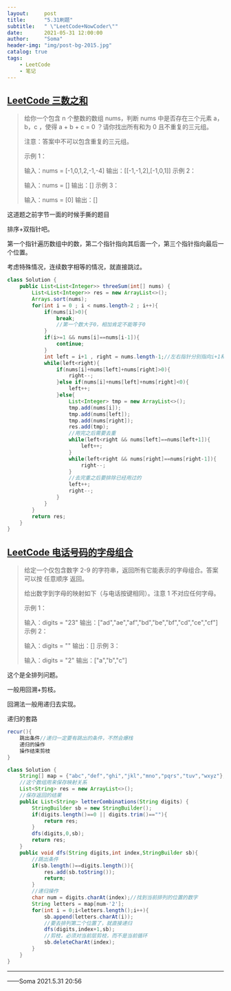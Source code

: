 ```yaml
---
layout:     post
title:      "5.31刷题"
subtitle:   " \"LeetCode+NowCoder\""
date:       2021-05-31 12:00:00
author:     "Soma"
header-img: "img/post-bg-2015.jpg"
catalog: true
tags:
    - LeetCode
    - 笔记
---
```


## [ LeetCode   三数之和](https://leetcode-cn.com/problems/3sum/)

> 给你一个包含 n 个整数的数组 nums，判断 nums 中是否存在三个元素 a，b，c ，使得 a + b + c = 0 ？请你找出所有和为 0 且不重复的三元组。
>
> 注意：答案中不可以包含重复的三元组。
>
>  
>
> 示例 1：
>
> 输入：nums = [-1,0,1,2,-1,-4]
> 输出：[[-1,-1,2],[-1,0,1]]
> 示例 2：
>
> 输入：nums = []
> 输出：[]
> 示例 3：
>
> 输入：nums = [0]
> 输出：[]

这道题之前字节一面的时候手撕的题目

排序+双指针吧。

第一个指针遍历数组中的数，第二个指针指向其后面一个，第三个指针指向最后一个位置。

考虑特殊情况，连续数字相等的情况，就直接跳过。

```java
class Solution {
    public List<List<Integer>> threeSum(int[] nums) {
        List<List<Integer>> res = new ArrayList<>();
        Arrays.sort(nums);
        for(int i = 0 ; i < nums.length-2 ; i++){
            if(nums[i]>0){
                break;
                //第一个数大于0，相加肯定不能等于0
            }
            if(i>=1 && nums[i]==nums[i-1]){
                continue;
            }
            int left = i+1 , right = nums.length-1;//左右指针分别指向i+1和length-1
            while(left<right){
                if(nums[i]+nums[left]+nums[right]>0){
                    right--;
                }else if(nums[i]+nums[left]+nums[right]<0){
                    left++;
                }else{
                    List<Integer> tmp = new ArrayList<>();
                    tmp.add(nums[i]);
                    tmp.add(nums[left]);
                    tmp.add(nums[right]);
                    res.add(tmp);
                    //用完之后需要去重
                    while(left<right && nums[left]==nums[left+1]){
                        left++;
                    }
                    while(left<right && nums[right]==nums[right-1]){
                        right--;
                    }
                    //去完重之后要排除已经用过的
                    left++;
                    right--;
                }
            }
        }
        return res;
    }
}
```

## [ LeetCode   电话号码的字母组合](https://leetcode-cn.com/problems/letter-combinations-of-a-phone-number/)

> 给定一个仅包含数字 2-9 的字符串，返回所有它能表示的字母组合。答案可以按 任意顺序 返回。
>
> 给出数字到字母的映射如下（与电话按键相同）。注意 1 不对应任何字母。
>
> 
>
> 示例 1：
>
> 输入：digits = "23"
> 输出：["ad","ae","af","bd","be","bf","cd","ce","cf"]
> 示例 2：
>
> 输入：digits = ""
> 输出：[]
> 示例 3：
>
> 输入：digits = "2"
> 输出：["a","b","c"]

这个是全排列问题。

一般用回溯+剪枝。

回溯法一般用递归去实现。

递归的套路

```java
recur(){
    跳出条件//递归一定要有跳出的条件，不然会爆栈
    递归的操作
    操作结束剪枝
}
```

```java
class Solution {
    String[] map = {"abc","def","ghi","jkl","mno","pqrs","tuv","wxyz"};
    //这个数组用来保存映射关系
    List<String> res = new ArrayList<>();
    //保存返回的结果
    public List<String> letterCombinations(String digits) {
        StringBuilder sb = new StringBuilder();
        if(digits.length()==0 || digits.trim()==""){
            return res;
        }
        dfs(digits,0,sb);
        return res;
    }
    public void dfs(String digits,int index,StringBuilder sb){
        //跳出条件
        if(sb.length()==digits.length()){
            res.add(sb.toString());
            return;
        }
        //递归操作
        char num = digits.charAt(index);//找到当前排列的位置的数字
        String letters = map[num-'2'];
        for(int i = 0;i<letters.length();i++){
            sb.append(letters.charAt(i));
            //要去排列第二个位置了，就直接递归
            dfs(digits,index+1,sb);
            //剪枝，必须对当前层剪枝，而不是当前循环
            sb.deleteCharAt(index);
        } 
    }
}
```

------------

——Soma 2021.5.31 20:56

